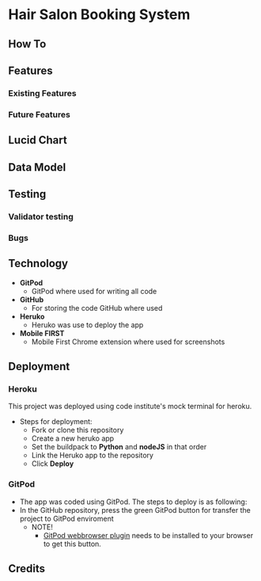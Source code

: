 # Hair Salon Booking System


## How To


## Features
### Existing Features

 
### Future Features


## Lucid Chart


## Data Model


## Testing


 ### Validator testing


  ### Bugs



## Technology 
  - **GitPod**
    - GitPod where used for writing all code 
  - **GitHub**
    - For storing the code GitHub where used
  - **Heruko**
    - Heruko was use to deploy the app
  - **Mobile FIRST**
    - Mobile First Chrome extension where used for screenshots
    
## Deployment
### Heroku
This project was deployed using code institute's mock terminal for heroku.
  - Steps for deployment:
    - Fork or clone this repository
    - Create a new heruko app
    - Set the buildpack to **Python** and **nodeJS** in that order
    - Link the Heruko app to the repository 
    - Click **Deploy**
    
 ### GitPod
  - The app was coded using GitPod. The steps to deploy is as following:
  - In the GitHub repository, press the green GitPod button for transfer the project to GitPod enviroment
    - NOTE!
      - [GitPod webbrowser plugin](https://chrome.google.com/webstore/detail/gitpod-always-ready-to-co/dodmmooeoklaejobgleioelladacbeki) needs to be installed to your browser to get this button.

## Credits
